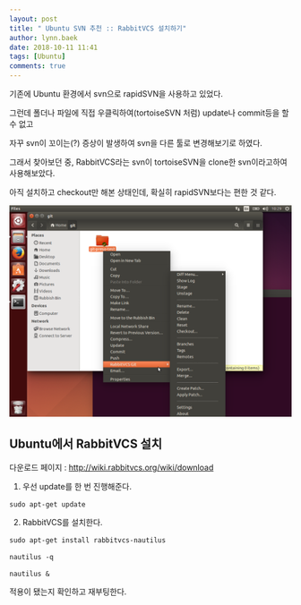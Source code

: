 ```yaml
---
layout: post
title: " Ubuntu SVN 추천 :: RabbitVCS 설치하기"
author: lynn.baek
date: 2018-10-11 11:41
tags: [Ubuntu]
comments: true
---
```


기존에 Ubuntu 환경에서 svn으로 rapidSVN을 사용하고 있었다.

그런데 폴더나 파일에 직접 우클릭하여(tortoiseSVN 처럼) update나 commit등을 할 수 없고

자꾸 svn이 꼬이는(?) 증상이 발생하여 svn을 다른 툴로 변경해보기로 하였다. 

그래서 찾아보던 중, RabbitVCS라는 svn이 tortoiseSVN을 clone한 svn이라고하여 사용해보았다. 

아직 설치하고 checkout만 해본 상태인데, 확실히 rapidSVN보다는 편한 것 같다. 

![rabbitvcs-nautilus-integration](/files/rabbitvcs-nautilus-integration.png)

## Ubuntu에서 RabbitVCS 설치

다운로드 페이지 : http://wiki.rabbitvcs.org/wiki/download



1. 우선 update를 한 번 진행해준다.

```shell
sudo apt-get update
```

2. RabbitVCS를 설치한다.

```shell
sudo apt-get install rabbitvcs-nautilus
```

```shell
nautilus -q
```

```shell
nautilus &
```

적용이 됐는지 확인하고 재부팅한다.
